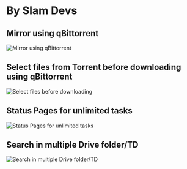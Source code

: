 # By Slam Devs
## Mirror using qBittorrent
![Mirror using qBittorrent](https://telegra.ph/file/c45f0450471c96ad5cd53.jpg)
## Select files from Torrent before downloading using qBittorrent
![Select files before downloading](https://telegra.ph/file/78dea2c82c8caf815f24f.jpg)
## Status Pages for unlimited tasks
![Status Pages for unlimited tasks](https://telegra.ph/file/a13bb61651ac1c66087d6.jpg)
## Search in multiple Drive folder/TD
![Search in multiple Drive folder/TD](https://telegra.ph/file/96e2966bc98a408d0fef4.jpg)
